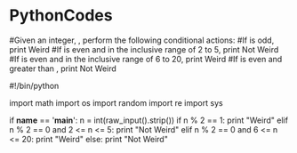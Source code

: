 # PythonCodes
#Given an integer, , perform the following conditional actions:
#If  is odd, print Weird
#If  is even and in the inclusive range of 2 to 5, print Not Weird
#If  is even and in the inclusive range of 6 to 20, print Weird
#If  is even and greater than , print Not Weird

#!/bin/python

import math
import os
import random
import re
import sys



if __name__ == '__main__':
    n = int(raw_input().strip())
if n % 2 == 1:
    print "Weird"
elif n % 2 == 0 and 2 <= n <= 5:
    print "Not Weird"
elif n % 2 == 0 and 6 <= n <= 20:
    print "Weird"
else:
    print "Not Weird"
